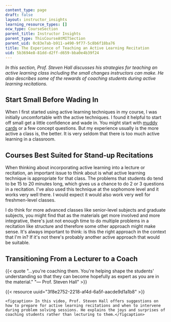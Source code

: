```yaml
---
content_type: page
draft: false
layout: instructor_insights
learning_resource_types: []
ocw_type: CourseSection
parent_title: Instructor Insights
parent_type: ThisCourseAtMITSection
parent_uid: 0c83e7ab-b911-a490-9f77-5c8b6f18ba76
title: The Experience of Teaching an Active Learning Recitation
uid: 5b3694e8-81dd-d2ff-d659-bba0e4b39f24
---
```

*In this section, Prof. Steven Hall discusses his strategies for teaching an active learning class including the small changes instructors can make. He also describes some of the rewards of coaching students during active learning recitations.*

## Start Small Before Wading In

When I first started using active learning techniques in my course, I was initially uncomfortable with the active techniques. I found it helpful to start off small get a little confidence and wade in. You might start with [muddy cards](http://www.cdio.org/files/mudcards.pdf) or a few concept questions. But my experience usually is the more active a class is, the better. It is very seldom that there is too much active learning in a classroom.

## Courses Best Suited for Stand-up Recitations

When thinking about incorporating active learning into a lecture or recitation, an important issue to think about is what active learning technique is appropriate for that class. The problems that students do tend to be 15 to 20 minutes long, which gives us a chance to do 2 or 3 questions in a recitation. I've also used this technique at the sophomore level and it works very well there. I would expect it would also work very well for freshmen-level classes.

I do think for more advanced classes like senior-level subjects and graduate subjects, you might find that as the materials get more involved and more integrative, there's just not enough time to do multiple problems in a recitation like structure and therefore some other approach might make sense. It's always important to think: is this the right approach in the context that I'm in? If it's not there's probably another active approach that would be suitable.

## Transitioning From a Lecturer to a Coach

{{< quote "…you're coaching them. You're helping shape the students' understanding so that they can become hopefully as expert as you are in the material." "— Prof. Steven Hall" >}}

{{< resource uuid="3f8e2752-2218-af4d-6a5f-aacde9d1a1b8" >}}

`<figcaption> In this video, Prof. Steven Hall offers suggestions on how to prepare for active learning recitations and when to intervene during problem solving sessions. He explains the joys and surprises of coaching students rather than lecturing to them.</figcaption>`